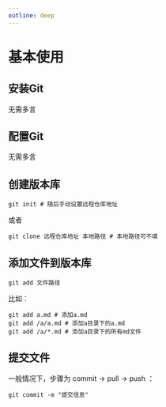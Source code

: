 ```yaml
---
outline: deep
---
```


# 基本使用

## 安装Git

无需多言

## 配置Git

无需多言

## 创建版本库

```shell
git init # 随后手动设置远程仓库地址
```

或者

```shell
git clone 远程仓库地址 本地路径 # 本地路径可不填
```

## 添加文件到版本库

```shell
git add 文件路径
```

比如：

```shell
git add a.md # 添加a.md
git add /a/a.md # 添加a目录下的a.md
git add /a/*.md # 添加a目录下的所有md文件
```

## 提交文件

一般情况下，步骤为 commit → pull → push ：

```shell
git commit -m "提交信息"
```
